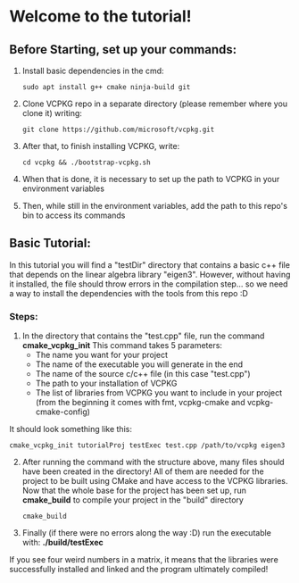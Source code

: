 # Welcome to the tutorial!

## Before Starting, set up your commands:
1. Install basic dependencies in the cmd: 

       sudo apt install g++ cmake ninja-build git

2. Clone VCPKG repo in a separate directory (please remember where you clone it) writing: 

       git clone https://github.com/microsoft/vcpkg.git 

3. After that, to finish installing VCPKG, write:

       cd vcpkg && ./bootstrap-vcpkg.sh

4. When that is done, it is necessary to set up the path to VCPKG in your environment variables
5. Then, while still in the environment variables, add the path to this repo's bin to access its commands

## Basic Tutorial:
In this tutorial you will find a "testDir" directory that contains a basic c++ file that depends on the linear algebra library "eigen3". However, without having it installed, the file should throw errors in the compilation step... so we need a way to install the dependencies with the tools from this repo :D

### Steps:
1. In the directory that contains the "test.cpp" file, run the command **cmake_vcpkg_init**
This command takes 5 parameters:
    - The name you want for your project
    - The name of the executable you will generate in the end
    - The name of the source c/c++ file (in this case "test.cpp")
    - The path to your installation of VCPKG
    - The list of libraries from VCPKG you want to include in your project (from the beginning it comes with fmt, vcpkg-cmake and vcpkg-cmake-config)

It should look something like this:

    cmake_vcpkg_init tutorialProj testExec test.cpp /path/to/vcpkg eigen3

2. After running the command with the structure above, many files should have been created in the directory! 
All of them are needed for the project to be built using CMake and have access to the VCPKG libraries.
Now that the whole base for the project has been set up, run **cmake_build** to compile your project in the "build" directory

       cmake_build

3. Finally (if there were no errors along the way :D) run the executable with: **./build/testExec**

If you see four weird numbers in a matrix, it means that the libraries were successfully installed and linked and the program
ultimately compiled!



